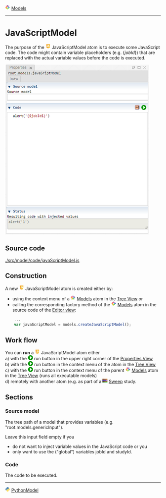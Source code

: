 ![](../../../../icons/models.png) [Models](../models.md)

----

# JavaScriptModel
		
The purpose of the ![](../../../../icons/javaScript.png) JavaScriptModel atom is to execute some JavaScript code.
The code might contain variable placeholders (e.g. {$jobId$}) that are replaced with the actual variable values before the code is executed. 
	
![](../../../images/java_script_model.png)
		
## Source code

[./src/model/code/javaScriptModel.js](../../../../src/model/code/javaScriptModel.js)

## Construction
		
A new ![](../../../../icons/javaScript.png) JavaScriptModel atom is created either by: 

* using the context menu of a ![](../../../../icons/models.png) [Models](../models.md) atom in the [Tree View](../../../views/treeView.md) or
* calling the corresponding factory method of the ![](../../../../icons/models.png) [Models](../models.md) atom in the source code of the [Editor view](../../../views/editorView.md):

```javascript
    ...
    var javaScriptModel = models.createJavaScriptModel();	     
```

## Work flow	

You can **run** a ![](../../../../icons/javaScript.png) JavaScriptModel atom either<br> 
a) with the ![](../../../../icons/run.png) run button in the upper right corner of the [Properties View](../../../views/propertiesView.md)<br>
b) with the ![](../../../../icons/run.png) run button in the context menu of the atom in the [Tree View](../../../views/treeView.md)<br>
c) with the ![](../../../../icons/run.png) run button in the context menu of the parent ![](../../../../icons/models.png) [Models](../models.md) atom in the [Tree View](../../../views/treeView.md) (runs all executable models)<br>
d) remotely with another atom (e.g. as part of a ![](../../../../icons/sweep.png) [Sweep](../../study/sweep/sweep.md) study. 
			
## Sections

### Source model

The tree path of a model that provides variables (e.g. "root.models.genericInput"). 

Leave this input field empty if you 
* do not want to inject variable values in the JavaScript code or you 
* only want to use the ("global") variables jobId and studyId.  

### Code

The code to be executed.

----

![](../../../../icons/python.png) [PythonModel](./pythonModel.md)
